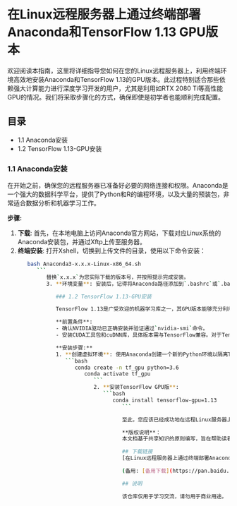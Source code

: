 # 在Linux远程服务器上通过终端部署Anaconda和TensorFlow 1.13 GPU版本

欢迎阅读本指南，这里将详细指导您如何在您的Linux远程服务器上，利用终端环境高效地安装Anaconda和TensorFlow 1.13的GPU版本。此过程特别适合那些依赖强大计算能力进行深度学习开发的用户，尤其是利用如RTX 2080 Ti等高性能GPU的情况。我们将采取步骤化的方式，确保即使是初学者也能顺利完成配置。

## 目录

- 1.1 Anaconda安装
- 1.2 TensorFlow 1.13-GPU安装

### 1.1 Anaconda安装

在开始之前，确保您的远程服务器已准备好必要的网络连接和权限。Anaconda是一个强大的数据科学平台，提供了Python和R的编程环境，以及大量的预装包，非常适合数据分析和机器学习工作。

**步骤:**
1. **下载**: 首先，在本地电脑上访问Anaconda官方网站，下载对应Linux系统的Anaconda安装包，并通过Xftp上传至服务器。
2. **终端安装**: 打开Xshell，切换到上传文件的目录，使用以下命令安装：
   ```bash
      bash Anaconda3-x.x.x-Linux-x86_64.sh
         ```
            替换`x.x.x`为您实际下载的版本号，并按照提示完成安装。
            3. **环境变量**: 安装后，记得将Anaconda路径添加到`.bashrc`或`.bash_profile`，以便全局访问。

               ### 1.2 TensorFlow 1.13-GPU安装

               TensorFlow 1.13是广受欢迎的机器学习库之一，其GPU版本能够充分利用NVIDIA GPU加速训练。

               **前置条件**:
               - 确认NVIDIA驱动已正确安装并验证通过`nvidia-smi`命令。
               - 安装CUDA工具包和cuDNN库，具体版本需与TensorFlow兼容。对于TensorFlow 1.13，建议使用CUDA 10.0和对应的cuDNN版本。

               **安装步骤:**
               1. **创建虚拟环境**: 使用Anaconda创建一个新的Python环境以隔离TensorFlow安装。
                  ```bash
                     conda create -n tf_gpu python=3.6
                        conda activate tf_gpu
                           ```
                           2. **安装TensorFlow GPU版**:
                              ```bash
                                 conda install tensorflow-gpu=1.13
                                    ```

                                    至此，您应该已经成功地在远程Linux服务器上搭建好了支持GPU的TensorFlow 1.13环境，可以开始您的数据科学之旅了！

                                    **版权说明**：
                                    本文档基于共享知识的原则编写，旨在帮助读者有效设置开发环境。请尊重原创内容，遵守CC 4.0 BY-SA版权协议。任何形式的分享或引用都应包含本指南的原作者信息。

                                    ## 下载链接
                                    [在Linux远程服务器上通过终端部署Anaconda和TensorFlow1.13GPU版本分享](https://pan.quark.cn/s/20c525b1cf6c) 

                                    (备用: [备用下载](https://pan.baidu.com/s/1-qKxgZ3CC5nKRCyGmEFFRw?pwd=1234))

                                    ## 说明

                                    该仓库仅用于学习交流，请勿用于商业用途。
